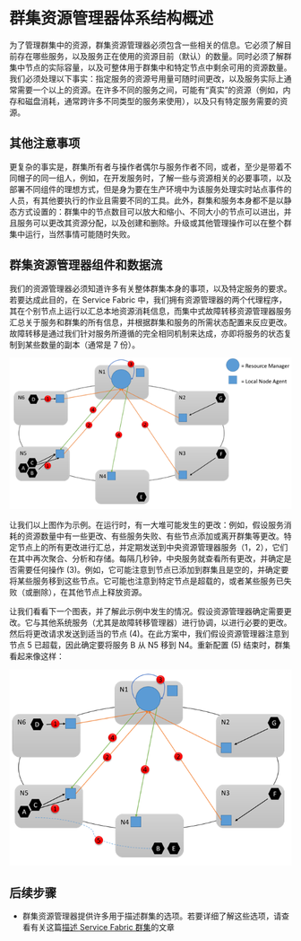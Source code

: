 <properties
   pageTitle="资源管理器体系结构 | Azure"
   description="Service Fabric 群集资源管理器的体系结构概述。"
   services="service-fabric"
   documentationCenter=".net"
   authors="masnider"
   manager="timlt"
   editor=""/>

<tags
   ms.service="Service-Fabric"
   ms.date="05/20/2016"
   wacn.date="07/04/2016"/>

# 群集资源管理器体系结构概述
为了管理群集中的资源，群集资源管理器必须包含一些相关的信息。它必须了解目前存在哪些服务，以及服务正在使用的资源目前（默认）的数量。同时必须了解群集中节点的实际容量，以及可整体用于群集中和特定节点中剩余可用的资源数量。我们必须处理以下事实：指定服务的资源号用量可随时间更改，以及服务实际上通常需要一个以上的资源。在许多不同的服务之间，可能有“真实”的资源（例如，内存和磁盘消耗，通常跨许多不同类型的服务来使用），以及只有特定服务需要的资源。

## 其他注意事项
更复杂的事实是，群集所有者与操作者偶尔与服务作者不同，或者，至少是带着不同帽子的同一组人，例如，在开发服务时，了解一些与资源相关的必要事项，以及部署不同组件的理想方式，但是身为要在生产环境中为该服务处理实时站点事件的人员，有其他要执行的作业且需要不同的工具。此外，群集和服务本身都不是以静态方式设置的：群集中的节点数目可以放大和缩小、不同大小的节点可以进出，并且服务可以更改其资源分配，以及创建和删除。升级或其他管理操作可以在整个群集中运行，当然事情可能随时失败。

## 群集资源管理器组件和数据流
我们的资源管理器必须知道许多有关整体群集本身的事项，以及特定服务的要求。若要达成此目的，在 Service Fabric 中，我们拥有资源管理器的两个代理程序，其在个别节点上运行以汇总本地资源消耗信息，而集中式故障转移资源管理器服务汇总关于服务和群集的所有信息，并根据群集和服务的所需状态配置来反应更改。故障转移是通过我们针对服务所遵循的完全相同机制来达成，亦即将服务的状态复制到某些数量的副本（通常是 7 份）。

![资源平衡器体系结构][Image1]

让我们以上图作为示例。在运行时，有一大堆可能发生的更改：例如，假设服务消耗的资源数量中有一些更改、有些服务失败、有些节点添加或离开群集等更改。特定节点上的所有更改进行汇总，并定期发送到中央资源管理器服务（1，2），它们在其中再次聚合、分析和存储。每隔几秒钟，中央服务就查看所有更改，并确定是否需要任何操作 (3)。例如，它可能注意到节点已添加到群集且是空的，并确定要将某些服务移到这些节点。它可能也注意到特定节点是超载的，或者某些服务已失败（或删除），在其他节点上释放资源。

让我们看看下一个图表，并了解此示例中发生的情况。假设资源管理器确定需要更改。它与其他系统服务（尤其是故障转移管理器）进行协调，以进行必要的更改。然后将更改请求发送到适当的节点 (4)。在此方案中，我们假设资源管理器注意到节点 5 已超载，因此确定要将服务 B 从 N5 移到 N4。重新配置 (5) 结束时，群集看起来像这样：

![资源平衡器体系结构][Image2]

## 后续步骤
- 群集资源管理器提供许多用于描述群集的选项。若要详细了解这些选项，请查看有关这篇[描述 Service Fabric 群集](/documentation/articles/service-fabric-cluster-resource-manager-cluster-description/)的文章

[Image1]: ./media/service-fabric-cluster-resource-manager-architecture/Service-Fabric-Resource-Manager-Architecture-Activity-1.png
[Image2]: ./media/service-fabric-cluster-resource-manager-architecture/Service-Fabric-Resource-Manager-Architecture-Activity-2.png

<!---HONumber=Mooncake_0627_2016-->